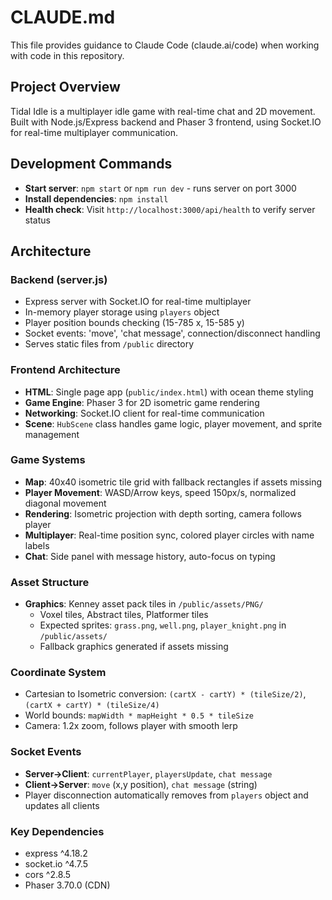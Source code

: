 # CLAUDE.md

This file provides guidance to Claude Code (claude.ai/code) when working with code in this repository.

## Project Overview

Tidal Idle is a multiplayer idle game with real-time chat and 2D movement. Built with Node.js/Express backend and Phaser 3 frontend, using Socket.IO for real-time multiplayer communication.

## Development Commands

- **Start server**: `npm start` or `npm run dev` - runs server on port 3000
- **Install dependencies**: `npm install`
- **Health check**: Visit `http://localhost:3000/api/health` to verify server status

## Architecture

### Backend (server.js)
- Express server with Socket.IO for real-time multiplayer
- In-memory player storage using `players` object
- Player position bounds checking (15-785 x, 15-585 y)
- Socket events: 'move', 'chat message', connection/disconnect handling
- Serves static files from `/public` directory

### Frontend Architecture
- **HTML**: Single page app (`public/index.html`) with ocean theme styling
- **Game Engine**: Phaser 3 for 2D isometric game rendering
- **Networking**: Socket.IO client for real-time communication
- **Scene**: `HubScene` class handles game logic, player movement, and sprite management

### Game Systems
- **Map**: 40x40 isometric tile grid with fallback rectangles if assets missing
- **Player Movement**: WASD/Arrow keys, speed 150px/s, normalized diagonal movement
- **Rendering**: Isometric projection with depth sorting, camera follows player
- **Multiplayer**: Real-time position sync, colored player circles with name labels
- **Chat**: Side panel with message history, auto-focus on typing

### Asset Structure
- **Graphics**: Kenney asset pack tiles in `/public/assets/PNG/`
  - Voxel tiles, Abstract tiles, Platformer tiles
  - Expected sprites: `grass.png`, `well.png`, `player_knight.png` in `/public/assets/`
  - Fallback graphics generated if assets missing

### Coordinate System
- Cartesian to Isometric conversion: `(cartX - cartY) * (tileSize/2)`, `(cartX + cartY) * (tileSize/4)`
- World bounds: `mapWidth * mapHeight * 0.5 * tileSize`
- Camera: 1.2x zoom, follows player with smooth lerp

### Socket Events
- **Server→Client**: `currentPlayer`, `playersUpdate`, `chat message`
- **Client→Server**: `move` (x,y position), `chat message` (string)
- Player disconnection automatically removes from `players` object and updates all clients

### Key Dependencies
- express ^4.18.2
- socket.io ^4.7.5
- cors ^2.8.5
- Phaser 3.70.0 (CDN)